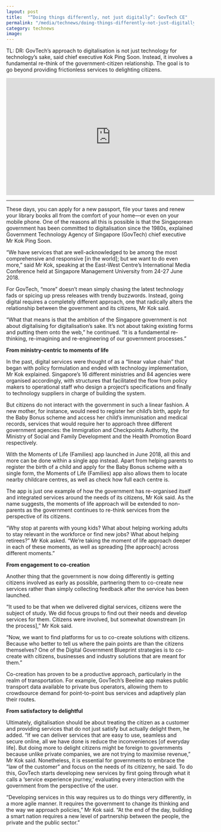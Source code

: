 ```yaml
---
layout: post
title:  "“Doing things differently, not just digitally”: GovTech CE"
permalink: "/media/technews/doing-things-differently-not-just-digitally-govtech-ce"
category: technews
image: 
---
```


TL: DR: GovTech’s approach to digitalisation is not just technology for technology’s sake, said chief executive Kok Ping Soon. Instead, it involves a fundamental re-think of the government-citizen relationship. The goal is to go beyond providing frictionless services to delighting citizens.

<div class="bp-youtube">
  <iframe width="560" height="315" src="https://www.youtube.com/embed/wHmqb-DCBiQ" frameborder="0" allow="autoplay; encrypted-media" allowfullscreen></iframe>
</div>

---

These days, you can apply for a new passport, file your taxes and renew your library books all from the comfort of your home—or even on your mobile phone. One of the reasons all this is possible is that the Singaporean government has been committed to digitalisation since the 1980s, explained Government Technology Agency of Singapore (GovTech) chief executive Mr Kok Ping Soon.

“We have services that are well-acknowledged to be among the most comprehensive and responsive [in the world]; but we want to do even more,” said Mr Kok, speaking at the East-West Centre’s International Media Conference held at Singapore Management University from 24-27 June 2018. 

For GovTech, “more” doesn’t mean simply chasing the latest technology fads or spicing up press releases with trendy buzzwords. Instead, going digital requires a completely different approach, one that radically alters the relationship between the government and its citizens, Mr Kok said.

“What that means is that the ambition of the Singapore government is not about digitalising for digitalisation’s sake. It’s not about taking existing forms and putting them onto the web,” he continued. “It is a fundamental re-thinking, re-imagining and re-engineering of our government processes.”
 

**From ministry-centric to moments of life**

In the past, digital services were thought of as a “linear value chain” that began with policy formulation and ended with technology implementation, Mr Kok explained. Singapore’s 16 different ministries and 84 agencies were organised accordingly, with structures that facilitated the flow from policy makers to operational staff who design a project’s specifications and finally to technology suppliers in charge of building the system.

But citizens do not interact with the government in such a linear fashion. A new mother, for instance, would need to register her child’s birth, apply for the Baby Bonus scheme and access her child’s immunisation and medical records, services that would require her to approach three different government agencies: the Immigration and Checkpoints Authority, the Ministry of Social and Family Development and the Health Promotion Board respectively.

With the Moments of Life (Families) app launched in June 2018, all this and more can be done within a single app instead. Apart from helping parents to register the birth of a child and apply for the Baby Bonus scheme with a single form, the Moments of Life (Families) app also allows them to locate nearby childcare centres, as well as check how full each centre is. 

The app is just one example of how the government has re-organised itself and integrated services around the needs of its citizens, Mr Kok said. As the name suggests, the moments of life approach will be extended to non-parents as the government continues to re-think services from the perspective of its citizens.

“Why stop at parents with young kids? What about helping working adults to stay relevant in the workforce or find new jobs? What about helping retirees?” Mr Kok asked. “We’re taking the moment of life approach deeper in each of these moments, as well as spreading [the approach] across different moments.”
 

**From engagement to co-creation**

Another thing that the government is now doing differently is getting citizens involved as early as possible, partnering them to co-create new services rather than simply collecting feedback after the service has been launched. 

“It used to be that when we delivered digital services, citizens were the subject of study. We did focus groups to find out their needs and develop services for them. Citizens were involved, but somewhat downstream [in the process],” Mr Kok said.

“Now, we want to find platforms for us to co-create solutions with citizens. Because who better to tell us where the pain points are than the citizens themselves? One of the Digital Government Blueprint strategies is to co-create with citizens, businesses and industry solutions that are meant for them.”

Co-creation has proven to be a productive approach, particularly in the realm of transportation. For example, GovTech’s Beeline app makes public transport data available to private bus operators, allowing them to crowdsource demand for point-to-point bus services and adaptively plan their routes. 
 

**From satisfactory to delightful**

Ultimately, digitalisation should be about treating the citizen as a customer and providing services that do not just satisfy but actually delight them, he added. “If we can deliver services that are easy to use, seamless and secure online, all we have done is reduce the inconveniences [of everyday life]. But doing more to delight citizens might be foreign to governments because unlike private companies, we are not trying to maximise revenue,” Mr Kok said.
Nonetheless, it is essential for governments to embrace the “law of the customer” and focus on the needs of its citizenry, he said. To do this, GovTech starts developing new services by first going through what it calls a ‘service experience journey,’ evaluating every interaction with the government from the perspective of the user. 

“Developing services in this way requires us to do things very differently, in a more agile manner. It requires the government to change its thinking and the way we approach policies,” Mr Kok said. “At the end of the day, building a smart nation requires a new level of partnership between the people, the private and the public sector.” 
